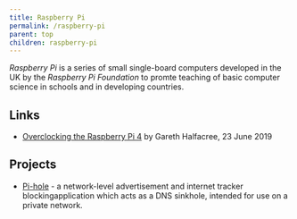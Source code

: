 ```yaml
---
title: Raspberry Pi
permalink: /raspberry-pi
parent: top
children: raspberry-pi
---
```


<dfn>Raspberry Pi</dfn> is a series of small single-board computers developed in the UK by the _Raspberry Pi Foundation_ to promte teaching of basic computer science in schools and in developing countries.

## Links

-   [Overclocking the Raspberry Pi 4](https://www.tomshardware.com/reviews/raspberry-pi-4-b-overclocking,6188.html) by Gareth Halfacree, 23 June 2019

## Projects

-   [Pi-hole](https://pi-hole.net/) - a network-level advertisement and internet tracker blockingapplication which acts as a DNS sinkhole, intended for use on a private network.
